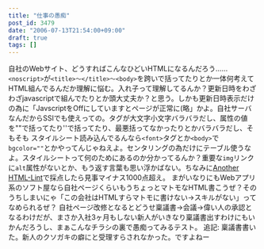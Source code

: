 ```yaml
---
title: "仕事の愚痴"
post_id: 3479
date: "2006-07-13T21:54:00+09:00"
draft: true
tags: []
---
```



自社のWebサイト、どうすればこんなひどいHTMLになるんだろう……`<noscript>`が`<title>～</title>～<body>`を跨いで括ってたりとか一体何考えてHTML組んでるんだか理解に悩む。入れ子って理解してるんか？更新日時をわざわざjavascriptで組んでたりとか頭大丈夫か？と思う。しかも更新日時表示だけの為に「JavscriptをOffにしていますとページが正常に(略」かよ。自社サーバなんだからSSIでも使えっての。タグが大文字小文字バラバラだし、属性の値を""で括ってたり''で括ってたり、最悪括ってなかったりとかバラバラだし、そもそも スタイルシート読み込んでるんなら`<font>`タグとか`<body>`で`bgcolor=""`とかやってんじゃねえよ。センタリングの為だけにテーブル使うなよ。スタイルシートって何のためにあるのか分かってるんか？重要な`img`リンクに`alt`属性がないとか、もう返す言葉も思い浮かばない。ちなみに[Another HTML-Lint](http://www.htmllint.net/)で採点したら見事マイナス1000点超え。 まがいなりにもWebアプリ系のソフト屋なら自社ページくらいもうちょっとマトモなHTML書こうぜ？そのうちしまいにゃ「この会社はHTMLすらマトモに書けない→スキルがない」ってなめられるぜ？ 自社ページ改修となるとどうせ稟議書→会議→偉い人の承認となるわけだが、まさか入社3ヶ月もしない新人がいきなり稟議書出すわけにもいかんだろうし、まぁこんなチラシの裏で愚痴ってみるテスト。 追記: 稟議書書いた。新人のクソガキの癖にと受理すらされなかった。ですよねー
